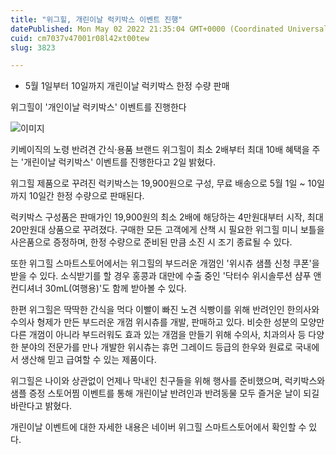 ```yaml
---
title: "위그힐, 개린이날 럭키박스 이벤트 진행"
datePublished: Mon May 02 2022 21:35:04 GMT+0000 (Coordinated Universal Time)
cuid: cm7037v47001r08l42xt00tew
slug: 3823

---
```



- 5월 1일부터 10일까지 개린이날 럭키박스 한정 수량 판매

위그힐이 '개인이날 럭키박스' 이벤트를 진행한다

![이미지](https://cdn.hashnode.com/res/hashnode/image/upload/v1739254490641/eab292f5-f671-4c0c-ae71-078b2288dbb4.jpeg)

키베이직의 노령 반려견 간식·용품 브랜드 위그힐이 최소 2배부터 최대 10배 혜택을 주는 '개린이날 럭키박스' 이벤트를 진행한다고 2일 밝혔다.

위그힐 제품으로 꾸려진 럭키박스는 19,900원으로 구성, 무료 배송으로 5월 1일 ~ 10일까지 10일간 한정 수량으로 판매된다.

럭키박스 구성품은 판매가인 19,900원의 최소 2배에 해당하는 4만원대부터 시작, 최대 20만원대 상품으로 꾸려졌다. 구매한 모든 고객에게 산책 시 필요한 위그힐 미니 보틀을 사은품으로 증정하며, 한정 수량으로 준비된 만큼 소진 시 조기 종료될 수 있다.

또한 위그힐 스마트스토어에서는 위그힐의 부드러운 개껌인 '위시츄 샘플 신청 쿠폰'을 받을 수 있다. 소식받기를 할 경우 홍콩과 대만에 수출 중인 '닥터수 위시솔루션 샴푸 앤 컨디셔너 30mL(여행용)'도 함께 받아볼 수 있다.

한편 위그힐은 딱딱한 간식을 먹다 이빨이 빠진 노견 식빵이를 위해 반려인인 한의사와 수의사 형제가 만든 부드러운 개껌 위시츄를 개발, 판매하고 있다. 비슷한 성분의 모양만 다른 개껌이 아니라 부드러워도 효과 있는 개껌을 만들기 위해 수의사, 치과의사 등 다양한 분야의 전문가를 만나 개발한 위시츄는 휴먼 그레이드 등급의 한우와 원료로 국내에서 생산해 믿고 급여할 수 있는 제품이다.

위그힐은 나이와 상관없이 언제나 막내인 친구들을 위해 행사를 준비했으며, 럭키박스와 샘플 증정 스토어찜 이벤트를 통해 개린이날 반려인과 반려동물 모두 즐거운 날이 되길 바란다고 밝혔다.

개린이날 이벤트에 대한 자세한 내용은 네이버 위그힐 스마트스토어에서 확인할 수 있다.